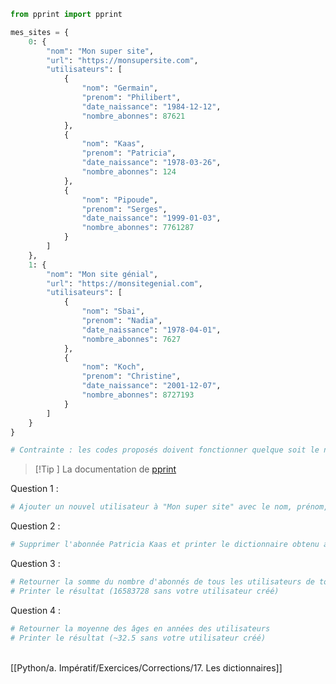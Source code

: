 ```python
from pprint import pprint

mes_sites = {
	0: {
		"nom": "Mon super site",
		"url": "https://monsupersite.com",
		"utilisateurs": [
			{
				"nom": "Germain",
				"prenom": "Philibert",
				"date_naissance": "1984-12-12",
				"nombre_abonnes": 87621
			},
			{
				"nom": "Kaas",
				"prenom": "Patricia",
				"date_naissance": "1978-03-26",
				"nombre_abonnes": 124
			},
			{
				"nom": "Pipoude",
				"prenom": "Serges",
				"date_naissance": "1999-01-03",
				"nombre_abonnes": 7761287
			}
		]
	},
	1: {
		"nom": "Mon site génial",
		"url": "https://monsitegenial.com",
		"utilisateurs": [
			{
				"nom": "Sbai",
				"prenom": "Nadia",
				"date_naissance": "1978-04-01",
				"nombre_abonnes": 7627
			},
			{
				"nom": "Koch",
				"prenom": "Christine",
				"date_naissance": "2001-12-07",
				"nombre_abonnes": 8727193
			}
		]
	}
}

# Contrainte : les codes proposés doivent fonctionner quelque soit le nombre de site et d'utilisateurs dans le dictionnaire.
```


>[!Tip ] La documentation de [pprint](https://docs.python.org/fr/3/library/pprint.html)


Question 1 :

```python
# Ajouter un nouvel utilisateur à "Mon super site" avec le nom, prénom, date de naissance et nombre d'abonnés de votre choix et printer le dictionnaire obtenu avec pprint pour obtenir un résultat plus lisible
```

Question 2 :

```python
# Supprimer l'abonnée Patricia Kaas et printer le dictionnaire obtenu avec pprint
```

Question 3 :

```python
# Retourner la somme du nombre d'abonnés de tous les utilisateurs de tous les sites à l'aide d'une boucle
# Printer le résultat (16583728 sans votre utilisateur créé)
```

Question 4 :

```python
# Retourner la moyenne des âges en années des utilisateurs
# Printer le résultat (~32.5 sans votre utilisateur créé)
```

<br>[[Python/a. Impératif/Exercices/Corrections/17. Les dictionnaires]]

